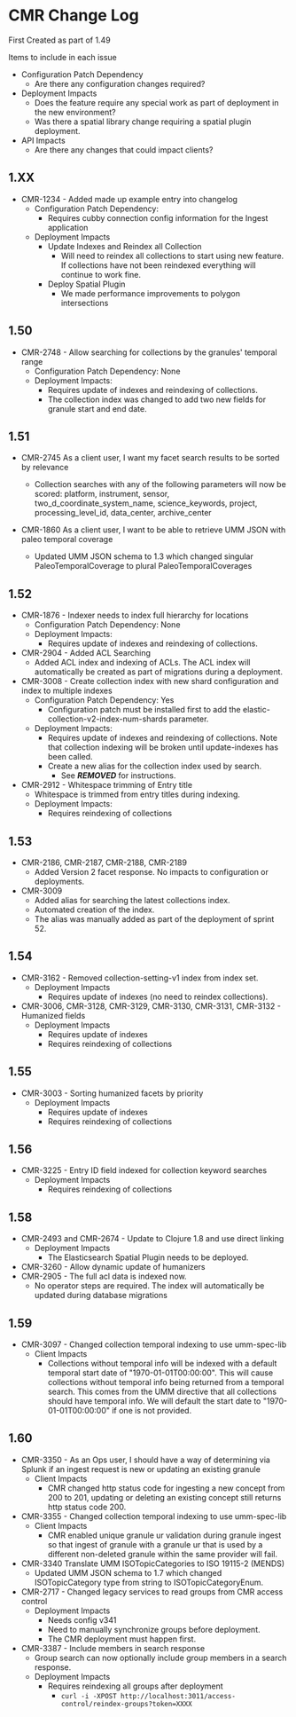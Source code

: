 # CMR Change Log

First Created as part of 1.49

Items to include in each issue

* Configuration Patch Dependency
  * Are there any configuration changes required?
* Deployment Impacts
  * Does the feature require any special work as part of deployment in the new environment?
  * Was there a spatial library change requiring a spatial plugin deployment.
* API Impacts
  * Are there any changes that could impact clients?


## 1.XX

* CMR-1234 - Added made up example entry into changelog
  * Configuration Patch Dependency:
    * Requires cubby connection config information for the Ingest application
  * Deployment Impacts
    * Update Indexes and Reindex all Collection
      * Will need to reindex all collections to start using new feature. If collections have not been reindexed everything will continue to work fine.
    * Deploy Spatial Plugin
      * We made performance improvements to polygon intersections

## 1.50

* CMR-2748 - Allow searching for collections by the granules' temporal range
  * Configuration Patch Dependency: None
  * Deployment Impacts:
    * Requires update of indexes and reindexing of collections.
    * The collection index was changed to add two new fields for granule start and end date.

## 1.51

* CMR-2745 As a client user, I want my facet search results to be sorted by relevance
  * Collection searches with any of the following parameters will now be scored: platform, instrument, sensor, two_d_coordinate_system_name, science_keywords, project, processing_level_id, data_center, archive_center

* CMR-1860 As a client user, I want to be able to retrieve UMM JSON with paleo temporal coverage
  * Updated UMM JSON schema to 1.3 which changed singular PaleoTemporalCoverage to plural PaleoTemporalCoverages

## 1.52

* CMR-1876 - Indexer needs to index full hierarchy for locations
  * Configuration Patch Dependency: None
  * Deployment Impacts:
    * Requires update of indexes and reindexing of collections.
* CMR-2904 - Added ACL Searching
  * Added ACL index and indexing of ACLs. The ACL index will automatically be created as part of migrations during a deployment.
* CMR-3008 - Create collection index with new shard configuration and index to multiple indexes
  * Configuration Patch Dependency: Yes
    * Configuration patch must be installed first to add the elastic-collection-v2-index-num-shards parameter.
  * Deployment Impacts:
    * Requires update of indexes and reindexing of collections. Note that collection indexing will be broken until update-indexes has been called.
    * Create a new alias for the collection index used by search.
      * See ***REMOVED*** for instructions.
* CMR-2912 - Whitespace trimming of Entry title
  * Whitespace is trimmed from entry titles during indexing.
  * Deployment Impacts:
    * Requires reindexing of collections

## 1.53

* CMR-2186, CMR-2187, CMR-2188, CMR-2189
  * Added Version 2 facet response. No impacts to configuration or deployments.
* CMR-3009
  * Added alias for searching the latest collections index.
  * Automated creation of the index.
  * The alias was manually added as part of the deployment of sprint 52.

## 1.54

* CMR-3162 - Removed collection-setting-v1 index from index set.
  * Deployment Impacts
    * Requires update of indexes (no need to reindex collections).
* CMR-3006, CMR-3128, CMR-3129, CMR-3130, CMR-3131, CMR-3132 - Humanized fields
  * Deployment Impacts
    * Requires update of indexes
    * Requires reindexing of collections

## 1.55

* CMR-3003 - Sorting humanized facets by priority
  * Deployment Impacts
    * Requires update of indexes
    * Requires reindexing of collections

## 1.56

* CMR-3225 - Entry ID field indexed for collection keyword searches
  * Deployment Impacts
    * Requires reindexing of collections

## 1.58

* CMR-2493 and CMR-2674 - Update to Clojure 1.8 and use direct linking
  * Deployment Impacts
    * The Elasticsearch Spatial Plugin needs to be deployed.
* CMR-3260 - Allow dynamic update of humanizers
* CMR-2905 - The full acl data is indexed now.
  * No operator steps are required. The index will automatically be updated during database migrations

## 1.59

* CMR-3097 - Changed collection temporal indexing to use umm-spec-lib
  * Client Impacts
    * Collections without temporal info will be indexed with a default temporal start date of "1970-01-01T00:00:00". This will cause collections without temporal info being returned from a temporal search. This comes from the UMM directive that all collections should have temporal info. We will default the start date to "1970-01-01T00:00:00" if one is not provided.

## 1.60

* CMR-3350 - As an Ops user, I should have a way of determining via Splunk if an ingest request is new or updating an existing granule
  * Client Impacts
    * CMR changed http status code for ingesting a new concept from 200 to 201, updating or deleting an existing concept still returns http status code 200.
* CMR-3355 - Changed collection temporal indexing to use umm-spec-lib
  * Client Impacts
    * CMR enabled unique granule ur validation during granule ingest so that ingest of granule with a granule ur that is used by a different non-deleted granule within the same provider will fail.
* CMR-3340 Translate UMM ISOTopicCategories to ISO 19115-2 (MENDS)
  * Updated UMM JSON schema to 1.7 which changed ISOTopicCategory type from string to ISOTopicCategoryEnum.
* CMR-2717 - Changed legacy services to read groups from CMR access control
  * Deployment Impacts
    * Needs config v341
    * Need to manually synchronize groups before deployment.
    * The CMR deployment must happen first.
* CMR-3387 - Include members in search response
  * Group search can now optionally include group members in a search response.
  * Deployment Impacts
    * Requires reindexing all groups after deployment
      * `curl -i -XPOST http://localhost:3011/access-control/reindex-groups?token=XXXX`
